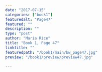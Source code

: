```yaml
---
date: "2017-07-15"
categories: ["book1"]
featuredalt: "Page47"
featured: ""
description: ""
type: "post"
author: "Maria Rice"
title: "Book 1, Page 47"
linktitle: ""
featuredpath: "/book1/main/bw_page47.jpg"
preview: "/book1/preview/preview47.jpg"

---
```

